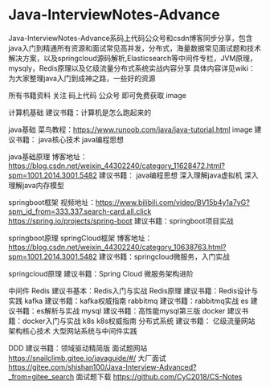 # Java-InterviewNotes-Advance
Java-InterviewNotes-Advance系码上代码公众号和csdn博客同步分享，包含java入门到精通所有资源和面试常见高并发，分布式，海量数据常见面试题和技术解决方案，以及springcloud源码解析,Elasticsearch等中间件专栏，JVM原理，mysqly，Redis原理以及亿级流量分布式系统实战内容分享
具体内容详见wiki：
 为大家整理java入门到成神之路，一些好的资源

所有书籍资料 关注 码上代码 公众号 即可免费获取 image

计算机基础
建议书籍：计算机是怎么跑起来的

java基础
菜鸟教程：https://www.runoob.com/java/java-tutorial.html
image 建议书籍： java核心技术 java编程思想

java基础原理
博客地址：https://blog.csdn.net/weixin_44302240/category_11628472.html?spm=1001.2014.3001.5482
建议书籍： java编程思想 深入理解java虚拟机 深入理解java内存模型

springboot框架
视频地址：https://www.bilibili.com/video/BV15b4y1a7yG?spm_id_from=333.337.search-card.all.click
https://spring.io/projects/spring-boot 建议书籍：springboot项目实战

springboot原理
springCloud框架
博客地址：https://blog.csdn.net/weixin_44302240/category_10638763.html?spm=1001.2014.3001.5482
建议书籍：springcloud微服务，入门实战

springcloud原理
建议书籍：Spring Cloud 微服务架构进阶

中间件
Redis
建议书基本：Redis入门与实战
Redis原理
建议书籍：Redis设计与实践
kafka
建议书籍：kafka权威指南
rabbitmq
建议书籍：rabbitmq实战
es
建议书籍：es解析与实战
mysql
建议书籍：高性能mysql第三版
docker
建议书籍：docker入门与实战
k8s
k8s权威指南
分布式系统
建议书籍：
亿级流量网站架构核心技术 大型网站系统与中间件实践

DDD
建议书籍：领域驱动精简版
面试题网站
https://snailclimb.gitee.io/javaguide/#/
大厂面试
https://gitee.com/shishan100/Java-Interview-Advanced?_from=gitee_search
面试题下载
https://github.com/CyC2018/CS-Notes

